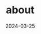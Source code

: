 ---
# Leave the homepage title empty to use the site title
title: about
date: 2024-03-25
type: landing

sections:

  - block: about
    content:
      title: about
      text: <br><span style="font-size:125%">현재 제 관심사는 게임 개발, 인공지능, VR컨텐츠 개발, 양자컴퓨팅 입니다. 현실과 매우 비슷한 환경의 VR 게임 컨텐츠를 개발하여 사용자에게 매우 실감나는 경험을 하도록 하는 것이 저의 목표입니다. 이를 위해 게임 내의 인물등이 사용자와 현실적인 상호작용을 하도록 하기 위한 인공지능 기술과 이러한 실감나는 게임을 개발하기 위해서 요구되는 고품질의 사양을 충족시킬 수 있는 양자컴퓨팅 기술에 관심이 생기게 되었습니다.</span>


  - block: link
    content:
      title: Link
      text: |-
        <br> <span style="font-size:95%">연락처 및 위치</span> <br>

  
  
---